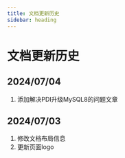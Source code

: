 ```yaml
---
title: 文档更新历史
sidebar: heading
---
```


# 文档更新历史

## 2024/07/04

1. 添加解决PDI升级MySQL8的问题文章

## 2024/07/03

1. 修改文档布局信息
2. 更新页面logo
